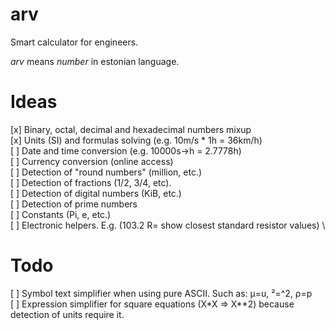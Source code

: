 # arv

Smart calculator for engineers.

*arv* means *number* in estonian language.

# Ideas

[x] Binary, octal, decimal and hexadecimal numbers mixup \
[x] Units (SI) and formulas solving (e.g. 10m/s * 1h = 36km/h) \
[ ] Date and time conversion (e.g. 10000s->h = 2.7778h) \
[ ] Currency conversion (online access) \
[ ] Detection of "round numbers" (million, etc.) \
[ ] Detection of fractions (1/2, 3/4, etc). \
[ ] Detection of digital numbers (KiB, etc.) \
[ ] Detection of prime numbers \
[ ] Constants (Pi, e, etc.) \
[ ] Electronic helpers. E.g. (103.2 R= show closest standard resistor values) \

# Todo

[ ] Symbol text simplifier when using pure ASCII. Such as: µ=u, ²=^2, ρ=p \
[ ] Expression simplifier for square equations (X*X => X**2) because detection of units require it.